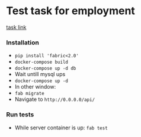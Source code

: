 # Test task for employment
[task link](https://docs.google.com/document/d/1La9LOrj8qdpt4CVJOYAhuIrK0L0SOVIxfYp4CC5yU3A/edit)
### Installation
- `pip install 'fabric<2.0'`
- `docker-compose build`
- `docker-compose up -d db` 
- Wait untill mysql ups
- `docker-compose up -d`
- In other window:
- `fab migrate`
- Navigate to `http://0.0.0.0/api/`
### Run tests
- While server container is up: `fab test`
